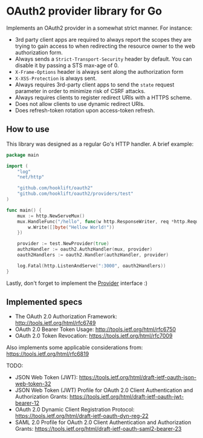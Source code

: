 # OAuth2 provider library for Go

Implements an OAuth2 provider in a somewhat strict manner. For instance:

* 3rd party client apps are required to always report the scopes they are trying to gain
access to when redirecting the resource owner to the web authorization form.
* Always sends a `Strict-Transport-Security` header by default. You can disable it
by passing a STS max-age of 0.
* `X-Frame-Options` header is always sent along the authorization form
* `X-XSS-Protection` is always sent.
* Always requires 3rd-party client apps to send the `state` request parameter
in order to minimize risk of CSRF attacks.
* Always requires clients to register redirect URIs with a HTTPS scheme.
* Does not allow clients to use dynamic redirect URIs.
* Does refresh-token rotation upon access-token refresh.

## How to use
This library was designed as a regular Go's HTTP handler. A brief example:

```go
package main

import (
	"log"
	"net/http"

	"github.com/hooklift/oauth2"
	"github.com/hooklift/oauth2/providers/test"
)

func main() {
	mux := http.NewServeMux()
	mux.HandleFunc("/hello", func(w http.ResponseWriter, req *http.Request) {
		w.Write([]byte("Hellow World!"))
	})

	provider := test.NewProvider(true)
	authzHandler := oauth2.AuthzHandler(mux, provider)
	oauth2Handlers := oauth2.Handler(authzHandler, provider)

	log.Fatal(http.ListenAndServe(":3000", oauth2Handlers))
}
```

Lastly, don't forget to implement the [Provider](https://github.com/hooklift/oauth2/blob/master/provider.go#L45-L85) interface :)


## Implemented specs
* The OAuth 2.0 Authorization Framework: http://tools.ietf.org/html/rfc6749
* OAuth 2.0 Bearer Token Usage: http://tools.ietf.org/html/rfc6750
* OAuth 2.0 Token Revocation: https://tools.ietf.org/html/rfc7009

Also implements some applicable considerations from: https://tools.ietf.org/html/rfc6819

TODO:
* JSON Web Token (JWT): https://tools.ietf.org/html/draft-ietf-oauth-json-web-token-32
* JSON Web Token (JWT) Profile for OAuth 2.0 Client Authentication and Authorization Grants: https://tools.ietf.org/html/draft-ietf-oauth-jwt-bearer-12
*  OAuth 2.0 Dynamic Client Registration Protocol: https://tools.ietf.org/html/draft-ietf-oauth-dyn-reg-22
* SAML 2.0 Profile for OAuth 2.0 Client Authentication and Authorization Grants: https://tools.ietf.org/html/draft-ietf-oauth-saml2-bearer-23

